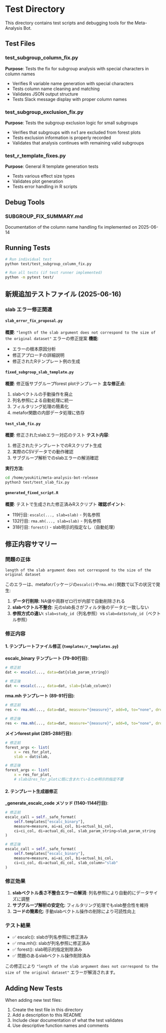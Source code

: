 # Test Directory

This directory contains test scripts and debugging tools for the Meta-Analysis Bot.

## Test Files

### test_subgroup_column_fix.py
**Purpose**: Tests the fix for subgroup analysis with special characters in column names
- Verifies R variable name generation with special characters
- Tests column name cleaning and matching
- Validates JSON output structure
- Tests Slack message display with proper column names

### test_subgroup_exclusion_fix.py
**Purpose**: Tests the subgroup exclusion logic for small subgroups
- Verifies that subgroups with n≤1 are excluded from forest plots
- Tests exclusion information is properly recorded
- Validates that analysis continues with remaining valid subgroups

### test_r_template_fixes.py
**Purpose**: General R template generation tests
- Tests various effect size types
- Validates plot generation
- Tests error handling in R scripts

## Debug Tools

### SUBGROUP_FIX_SUMMARY.md
Documentation of the column name handling fix implemented on 2025-06-14

## Running Tests

```bash
# Run individual test
python test/test_subgroup_column_fix.py

# Run all tests (if test runner implemented)
python -m pytest test/
```

## 新規追加テストファイル (2025-06-16)

### slab エラー修正関連

#### `slab_error_fix_proposal.py`
**概要**: `"length of the slab argument does not correspond to the size of the original dataset"` エラーの修正提案
**機能**:
- エラーの根本原因分析
- 修正アプローチの詳細説明
- 修正されたRテンプレート例の生成

#### `fixed_subgroup_slab_template.py`
**概要**: 修正版サブグループforest plotテンプレート
**主な修正点**:
1. slabベクトルの手動操作を廃止
2. 列名参照による自動処理に統一  
3. フィルタリング処理の簡素化
4. metafor関数の内部データ処理に依存

#### `test_slab_fix.py`
**概要**: 修正されたslabエラー対応のテスト
**テスト内容**:
1. 修正されたテンプレートでのRスクリプト生成
2. 実際のCSVデータでの動作確認
3. サブグループ解析でのslabエラーの解消確認

**実行方法**:
```bash
cd /home/youkiti/meta-analysis-bot-release
python3 test/test_slab_fix.py
```

#### `generated_fixed_script.R`
**概要**: テストで生成された修正済みRスクリプト
**確認ポイント**:
- 119行目: `escalc(..., slab=slab)` - 列名参照
- 132行目: `rma.mh(..., slab=slab)` - 列名参照  
- 318行目: `forest()` - slab明示的指定なし（自動処理）

## 修正内容サマリー

### 問題の正体
```
length of the slab argument does not correspond to the size of the original dataset
```

このエラーは、metaforパッケージの`escalc()`や`rma.mh()`関数で以下の状況で発生:
1. **データ行削除**: NA値や両群ゼロ行が内部で自動削除される
2. **slabベクトル不整合**: 元のslab長さがフィルタ後のデータと一致しない
3. **参照方式の違い**: `slab=study_id`（列名参照）vs `slab=dat$study_id`（ベクトル参照）

### 修正内容

#### 1. テンプレートファイル修正 (`templates/r_templates.py`)

**escalc_binary テンプレート (79-80行目)**:
```r
# 修正前
dat <- escalc(..., data=dat{slab_param_string})

# 修正後  
dat <- escalc(..., data=dat, slab={slab_column})
```

**rma.mh テンプレート (89-91行目)**:
```r
# 修正前
res <- rma.mh(..., data=dat, measure="{measure}", add=0, to="none", drop00=TRUE, correct=TRUE)

# 修正後
res <- rma.mh(..., data=dat, measure="{measure}", add=0, to="none", drop00=TRUE, correct=TRUE, slab={slab_column})
```

**メインforest plot (285-288行目)**:
```r
# 修正前
forest_args <- list(
    x = res_for_plot,
    slab = dat$slab,

# 修正後
forest_args <- list(  
    x = res_for_plot,
    # slabはres_for_plotに既に含まれているため明示的指定不要
```

#### 2. テンプレート生成器修正

**_generate_escalc_code メソッド (1140-1144行目)**:
```python
# 修正前
escalc_call = self._safe_format(
    self.templates["escalc_binary"],
    measure=measure, ai=ai_col, bi=actual_bi_col,
    ci=ci_col, di=actual_di_col, slab_param_string=slab_param_string
)

# 修正後
escalc_call = self._safe_format(
    self.templates["escalc_binary"], 
    measure=measure, ai=ai_col, bi=actual_bi_col,
    ci=ci_col, di=actual_di_col, slab_column="slab"
)
```

### 修正効果
1. **slabベクトル長さ不整合エラーの解消**: 列名参照により自動的にデータサイズに調整
2. **サブグループ解析の安定化**: フィルタリング処理でもslab整合性を維持
3. **コードの簡素化**: 手動slabベクトル操作の削除により可読性向上

### テスト結果
- ✅ escalc(): slabが列名参照に修正済み
- ✅ rma.mh(): slabが列名参照に修正済み  
- ✅ forest(): slab明示的指定削除済み
- ✅ 問題のあるslabベクトル操作削除済み

この修正により `"length of the slab argument does not correspond to the size of the original dataset"` エラーが解消されます。

## Adding New Tests

When adding new test files:
1. Create the test file in this directory
2. Add a description to this README
3. Include clear documentation of what the test validates
4. Use descriptive function names and comments